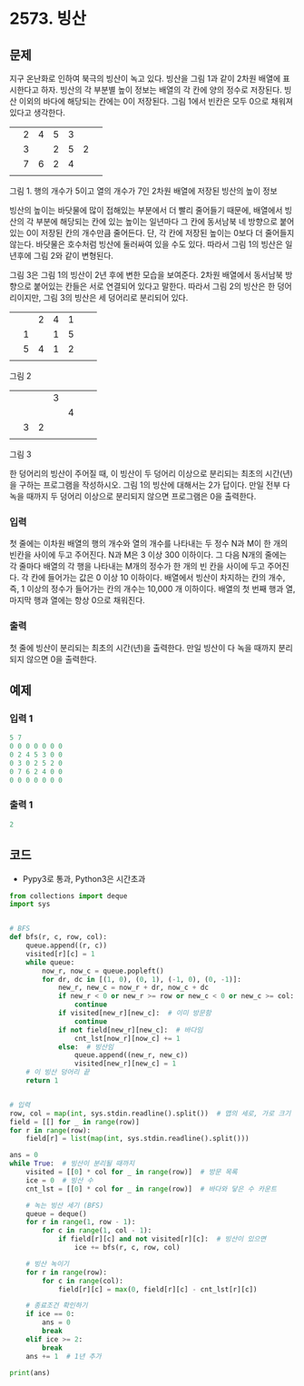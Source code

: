 #  2573. 빙산

## 문제

지구 온난화로 인하여 북극의 빙산이 녹고 있다. 빙산을 그림 1과 같이 2차원 배열에 표시한다고 하자. 빙산의 각 부분별 높이 정보는 배열의 각 칸에 양의 정수로 저장된다. 빙산 이외의 바다에 해당되는 칸에는 0이 저장된다. 그림 1에서 빈칸은 모두 0으로 채워져 있다고 생각한다.

|      |      |      |      |      |      |      |
| ---- | ---- | ---- | ---- | ---- | ---- | ---- |
|      | 2    | 4    | 5    | 3    |      |      |
|      | 3    |      | 2    | 5    | 2    |      |
|      | 7    | 6    | 2    | 4    |      |      |
|      |      |      |      |      |      |      |

그림 1. 행의 개수가 5이고 열의 개수가 7인 2차원 배열에 저장된 빙산의 높이 정보

빙산의 높이는 바닷물에 많이 접해있는 부분에서 더 빨리 줄어들기 때문에, 배열에서 빙산의 각 부분에 해당되는 칸에 있는 높이는 일년마다 그 칸에 동서남북 네 방향으로 붙어있는 0이 저장된 칸의 개수만큼 줄어든다. 단, 각 칸에 저장된 높이는 0보다 더 줄어들지 않는다. 바닷물은 호수처럼 빙산에 둘러싸여 있을 수도 있다. 따라서 그림 1의 빙산은 일년후에 그림 2와 같이 변형된다.

그림 3은 그림 1의 빙산이 2년 후에 변한 모습을 보여준다. 2차원 배열에서 동서남북 방향으로 붙어있는 칸들은 서로 연결되어 있다고 말한다. 따라서 그림 2의 빙산은 한 덩어리이지만, 그림 3의 빙산은 세 덩어리로 분리되어 있다.

|      |      |      |      |      |      |      |
| ---- | ---- | ---- | ---- | ---- | ---- | ---- |
|      |      | 2    | 4    | 1    |      |      |
|      | 1    |      | 1    | 5    |      |      |
|      | 5    | 4    | 1    | 2    |      |      |
|      |      |      |      |      |      |      |

그림 2

|      |      |      |      |      |      |      |
| ---- | ---- | ---- | ---- | ---- | ---- | ---- |
|      |      |      | 3    |      |      |      |
|      |      |      |      | 4    |      |      |
|      | 3    | 2    |      |      |      |      |
|      |      |      |      |      |      |      |

그림 3

한 덩어리의 빙산이 주어질 때, 이 빙산이 두 덩어리 이상으로 분리되는 최초의 시간(년)을 구하는 프로그램을 작성하시오. 그림 1의 빙산에 대해서는 2가 답이다. 만일 전부 다 녹을 때까지 두 덩어리 이상으로 분리되지 않으면 프로그램은 0을 출력한다.



### 입력

첫 줄에는 이차원 배열의 행의 개수와 열의 개수를 나타내는 두 정수 N과 M이 한 개의 빈칸을 사이에 두고 주어진다. N과 M은 3 이상 300 이하이다. 그 다음 N개의 줄에는 각 줄마다 배열의 각 행을 나타내는 M개의 정수가 한 개의 빈 칸을 사이에 두고 주어진다. 각 칸에 들어가는 값은 0 이상 10 이하이다. 배열에서 빙산이 차지하는 칸의 개수, 즉, 1 이상의 정수가 들어가는 칸의 개수는 10,000 개 이하이다. 배열의 첫 번째 행과 열, 마지막 행과 열에는 항상 0으로 채워진다.

### 출력

첫 줄에 빙산이 분리되는 최초의 시간(년)을 출력한다. 만일 빙산이 다 녹을 때까지 분리되지 않으면 0을 출력한다.





## 예제

### 입력 1

```python
5 7
0 0 0 0 0 0 0
0 2 4 5 3 0 0
0 3 0 2 5 2 0
0 7 6 2 4 0 0
0 0 0 0 0 0 0
```

### 출력 1

```python
2
```



## 코드

- Pypy3로 통과, Python3은 시간초과

```python
from collections import deque
import sys


# BFS
def bfs(r, c, row, col):
    queue.append((r, c))
    visited[r][c] = 1
    while queue:
        now_r, now_c = queue.popleft()
        for dr, dc in [(1, 0), (0, 1), (-1, 0), (0, -1)]:
            new_r, new_c = now_r + dr, now_c + dc
            if new_r < 0 or new_r >= row or new_c < 0 or new_c >= col:  # 맵 밖임
                continue
            if visited[new_r][new_c]:  # 이미 방문함
                continue
            if not field[new_r][new_c]:  # 바다임
                cnt_lst[now_r][now_c] += 1
            else:  # 빙산임
                queue.append((new_r, new_c))
                visited[new_r][new_c] = 1
    # 이 빙산 덩어리 끝
    return 1


# 입력
row, col = map(int, sys.stdin.readline().split())  # 맵의 세로, 가로 크기
field = [[] for _ in range(row)]
for r in range(row):
    field[r] = list(map(int, sys.stdin.readline().split()))

ans = 0
while True:  # 빙산이 분리될 때까지
    visited = [[0] * col for _ in range(row)]  # 방문 목록
    ice = 0  # 빙산 수
    cnt_lst = [[0] * col for _ in range(row)]  # 바다와 닿은 수 카운트

    # 녹는 빙산 세기 (BFS)
    queue = deque()
    for r in range(1, row - 1):
        for c in range(1, col - 1):
            if field[r][c] and not visited[r][c]:  # 빙산이 있으면
                ice += bfs(r, c, row, col)

    # 빙산 녹이기
    for r in range(row):
        for c in range(col):
            field[r][c] = max(0, field[r][c] - cnt_lst[r][c])

    # 종료조건 확인하기
    if ice == 0:
        ans = 0
        break
    elif ice >= 2:
        break
    ans += 1  # 1년 추가

print(ans)
```

